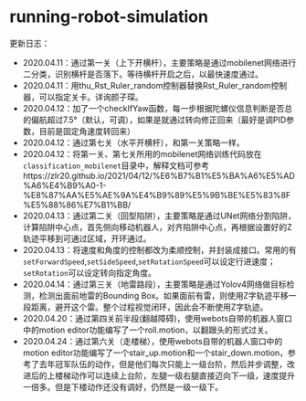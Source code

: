# running-robot-simulation
更新日志：

- 2020.04.11：通过第一关（上下开横杆），主要策略是通过mobilenet网络进行二分类，识别横杆是否落下。等待横杆开启之后，以最快速度通过。
- 2020.04.11：用thu_Rst_Ruler_random控制器替换Rst_Ruler_random控制器，可以指定关卡。详询颜子琛。
- 2020.04.12：加了一个checkIfYaw函数，每一步根据陀螺仪信息判断是否总的偏航超过7.5°（默认，可调），如果是就通过转向修正回来（最好是调PID参数，目前是固定角速度转回来）
- 2020.04.12：通过第七关（水平开横杆），和第一关策略一样。
- 2020.04.12：将第一关、第七关所用的mobilenet网络训练代码放在`classification_mobilenet`目录中，解释文档可参考https://zlr20.github.io/2021/04/12/%E6%B7%B1%E5%BA%A6%E5%AD%A6%E4%B9%A0-1-%E8%87%AA%E5%AE%9A%E4%B9%89%E5%9B%BE%E5%83%8F%E5%88%86%E7%B1%BB/
- 2020.04.13：通过第二关（回型陷阱），主要策略是通过UNet网络分割陷阱，计算陷阱中心点，首先侧向移动机器人，对齐陷阱中心点，再根据设置好的Z轨迹平移到可通过区域，开环通过。
- 2020.04.13：将速度和角度的控制都改为柔顺控制，并封装成接口。常用的有`setForwardSpeed`,`setSideSpeed`,`setRotationSpeed`可以设定行进速度；`setRotation`可以设定转向指定角度。
- 2020.04.14：通过第三关（地雷路段），主要策略是通过Yolov4网络做目标检测，检测出面前地雷的Bounding Box。如果面前有雷，则使用Z字轨迹平移一段距离，避开这个雷。整个过程视觉闭环，因此会不断使用Z字轨迹。
- 2020.04.20：通过第四关前半段(翻越障碍)，使用webots自带的机器人窗口中的motion editor功能编写了一个roll.motion，以翻跟头的形式过关。
- 2020.04.24：通过第六关（走楼梯），使用webots自带的机器人窗口中的motion editor功能编写了一个stair_up.motion和一个stair_down.motion，参考了去年冠军队伍的动作，但是他们每次只能上一级台阶，然后并步调整，改进后的上楼梯动作可以连续上台阶，左腿一级右腿直接迈向下一级，速度提升一倍多。但是下楼动作还没有调好，仍然是一级一级下。